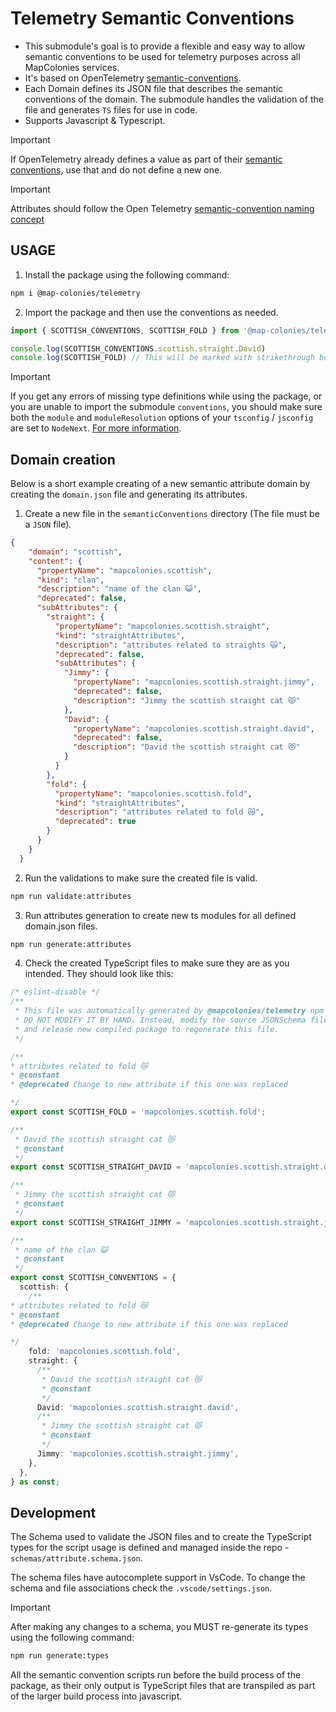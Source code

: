 # Telemetry Semantic Conventions
* This submodule's goal is to provide a flexible and easy way to allow semantic conventions to be used for telemetry purposes across all MapColonies services.
* It's based on OpenTelemetry [semantic-conventions](https://opentelemetry.io/docs/specs/semconv/).
* Each Domain defines its JSON file that describes the semantic conventions of the domain. The submodule handles the validation of the file and generates `TS` files for use in code.
* Supports Javascript & Typescript.

> [!IMPORTANT]
> If OpenTelemetry already defines a value as part of their [semantic conventions](https://opentelemetry.io/docs/specs/semconv/), use that and do not define a new one.

> [!IMPORTANT]
> Attributes should follow the Open Telemetry [semantic-convention naming concept](https://github.com/open-telemetry/semantic-conventions/blob/main/docs/messaging/messaging-spans.md#message)

## USAGE

1. Install the package using the following command:
   
```bash 
npm i @map-colonies/telemetry
 ```

2. Import the package and then use the conventions as needed.
 ```typescript
import { SCOTTISH_CONVENTIONS, SCOTTISH_FOLD } from '@map-colonies/telemetry/conventions';

console.log(SCOTTISH_CONVENTIONS.scottish.straight.David)
console.log(SCOTTISH_FOLD) // This will be marked with strikethrough because it's marked as deprecated
```

> [!IMPORTANT]
> If you get any errors of missing type definitions while using the package, or you are unable to import the submodule `conventions`, you should make sure both the `module` and `moduleResolution` options of your `tsconfig` / `jsconfig` are set to `NodeNext`. [For more information](https://www.typescriptlang.org/tsconfig#moduleResolution).

## Domain creation
Below is a short example creating of a new semantic attribute domain by creating the `domain.json` file and generating its attributes.


1. Create a new file in the `semanticConventions` directory (The file must be a `JSON` file).
```json
{
    "domain": "scottish",
    "content": {
      "propertyName": "mapcolonies.scottish",
      "kind": "clan",
      "description": "name of the clan 😺",
      "deprecated": false,
      "subAttributes": {
        "straight": {
          "propertyName": "mapcolonies.scottish.straight",
          "kind": "straightAttributes",
          "description": "attributes related to straights 🙀",
          "deprecated": false,
          "subAttributes": {
            "Jimmy": {
              "propertyName": "mapcolonies.scottish.straight.jimmy",
              "deprecated": false,
              "description": "Jimmy the scottish straight cat 😾"
            },
            "David": {
              "propertyName": "mapcolonies.scottish.straight.david",
              "deprecated": false,
              "description": "David the scottish straight cat 😻"
            }
          }
        },
        "fold": {
          "propertyName": "mapcolonies.scottish.fold",
          "kind": "straightAttributes",
          "description": "attributes related to fold 😿",
          "deprecated": true
        }
      }
    }
  }
```

2. Run the validations to make sure the created file is valid.

```bash
npm run validate:attributes
```

3. Run attributes generation to create new ts modules for all defined domain.json files.

```bash
npm run generate:attributes
```

4. Check the created TypeScript files to make sure they are as you intended. 
They should look like this:
```typescript
/* eslint-disable */
/**
 * This file was automatically generated by @mapcolonies/telemetry npm package.
 * DO NOT MODIFY IT BY HAND. Instead, modify the source JSONSchema file,
 * and release new compiled package to regenerate this file.
 */

/**
* attributes related to fold 😿
* @constant
* @deprecated Change to new attribute if this one was replaced 

*/
export const SCOTTISH_FOLD = 'mapcolonies.scottish.fold';

/**
 * David the scottish straight cat 😻
 * @constant
 */
export const SCOTTISH_STRAIGHT_DAVID = 'mapcolonies.scottish.straight.david';

/**
 * Jimmy the scottish straight cat 😾
 * @constant
 */
export const SCOTTISH_STRAIGHT_JIMMY = 'mapcolonies.scottish.straight.jimmy';

/**
 * name of the clan 😺
 * @constant
 */
export const SCOTTISH_CONVENTIONS = {
  scottish: {
    /**
* attributes related to fold 😿
* @constant
* @deprecated Change to new attribute if this one was replaced 

*/
    fold: 'mapcolonies.scottish.fold',
    straight: {
      /**
       * David the scottish straight cat 😻
       * @constant
       */
      David: 'mapcolonies.scottish.straight.david',
      /**
       * Jimmy the scottish straight cat 😾
       * @constant
       */
      Jimmy: 'mapcolonies.scottish.straight.jimmy',
    },
  },
} as const;
```

## Development

The Schema used to validate the JSON files and to create the TypeScript types for the script usage is defined and managed inside the repo - `schemas/attribute.schema.json`.

The schema files have autocomplete support in VsCode. To change the schema and file associations check the `.vscode/settings.json`.
> [!IMPORTANT]
> After making any changes to a schema, you MUST re-generate its types using the following command:
> ```bash
> npm run generate:types
> ```

All the semantic convention scripts run before the build process of the package, as their only output is TypeScript files that are transpiled as part of the larger build process into javascript.

